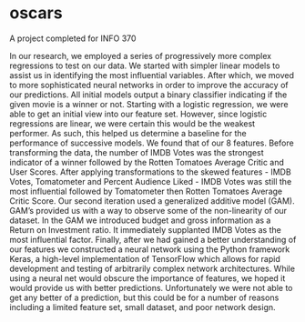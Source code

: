# oscars
A project completed for INFO 370

In our research, we employed a series of progressively more complex regressions to test on our data. We started with simpler linear models to assist us in identifying the most influential variables. After which, we moved to more sophisticated neural networks in order to improve the accuracy of our predictions. All initial models output a binary classifier indicating if the given movie is a winner or not. 
Starting with a logistic regression, we were able to get an initial view into our feature set. However, since logistic regressions are linear, we were certain this would be the weakest performer. As such, this helped us determine a baseline for the performance of successive models. We found that of our 8 features. Before transforming the data, the number of IMDB Votes was the strongest indicator of a winner followed by the Rotten Tomatoes Average Critic and User Scores. After applying transformations to the skewed features - IMDB Votes, Tomatometer and Percent Audience Liked - IMDB Votes was still the most influential followed by Tomatometer then Rotten Tomatoes Average Critic Score. Our second iteration used a generalized additive model (GAM). GAM’s provided us with a way to observe some of the non-linearity of our dataset.  In the GAM we introduced budget and gross information as a Return on Investment ratio. It immediately supplanted IMDB Votes as the most influential factor. Finally, after we had gained a better understanding of our features we constructed a neural network using the Python framework Keras, a high-level implementation of TensorFlow which allows for rapid development and testing of arbitrarily complex network architectures. While using a neural net would obscure the importance of features, we hoped it would provide us with better predictions. Unfortunately we were not able to get any better of a prediction, but this could be for a number of reasons including a limited feature set, small dataset, and poor network design.
